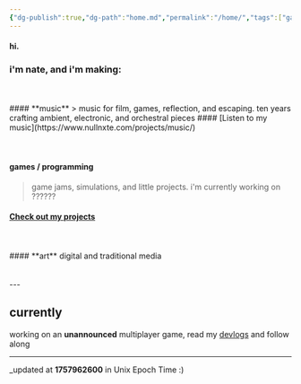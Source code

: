 ```yaml
---
{"dg-publish":true,"dg-path":"home.md","permalink":"/home/","tags":["gardenEntry"],"dgHomeLink":true,"dgShowBacklinks":true,"dgShowFileTree":true,"dgEnableSearch":true,"dgShowToc":true,"dgLinkPreview":true,"dgShowTags":true,"noteIcon":""}
---
```


#### hi. 
### i'm nate, and i'm making:
<br>
<br>
#### **music**  
> music for film, games, reflection, and escaping. ten years crafting ambient, electronic, and orchestral pieces
#### [Listen to my music](https://www.nullnxte.com/projects/music/)
<div>
<br>
<br>
</div>

#### **games / programming**
> game jams, simulations, and little projects. i'm currently working on ??????
#### [Check out my projects](https://www.nullnxte.com/projects/games/)
<div>
<br>
<br>
</div>
#### **art**  
digital and traditional media
<div>
<br>
<br>
</div>
---

## currently

working on an **unannounced** multiplayer game, read my [devlogs](https://www.nullnxte.com/devlogs/prologue) and follow along 

---

_updated at **1757962600** in Unix Epoch Time :)
